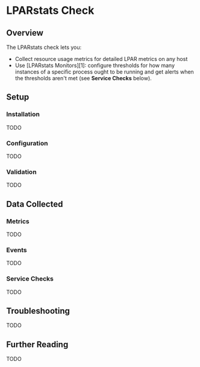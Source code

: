 # LPARstats Check

## Overview

The LPARstats check lets you:

* Collect resource usage metrics for detailed LPAR metrics on any host
* Use [LPARstats Monitors][1]: configure thresholds for how many instances of a specific process ought to be running and get alerts when the thresholds aren't met (see **Service Checks** below).

## Setup

### Installation
TODO

### Configuration
TODO

### Validation
TODO

## Data Collected
### Metrics
TODO

### Events
TODO

### Service Checks
TODO

## Troubleshooting
TODO

## Further Reading
TODO
